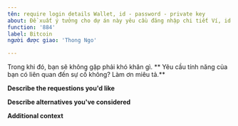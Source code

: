 ```yaml
---
tên: require login details Wallet, id - password - private key
about: Đề xuất ý tưởng cho dự án này yêu cầu đăng nhập chi tiết Ví, id - password - key private
function: '884'
label: Bitcoin
người được giao: 'Thong Ngo'

---
```

Trong khi đó, bạn sẽ không gặp phải khó khăn gì.
** Yêu cầu tính năng của bạn có liên quan đến sự cố không? Làm ơn miêu tả.**
<!-- A clear and concise description of what the problem is. Ex. I'm always frustrated when [...] -->

**Describe the requestions you'd like**
<!-- A clear and concise description of what you want to happen. -->

**Describe alternatives you've considered**
<!-- A clear and concise description of any alternative solutions or features you've considered. -->

**Additional context**
<!-- Add any other context or screenshots about the feature request here. -->
